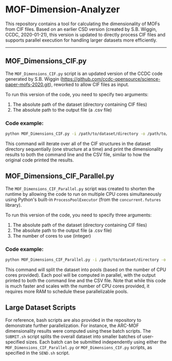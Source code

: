 # MOF-Dimension-Analyzer

This repository contains a tool for calculating the dimensionality of MOFs from CIF files. Based on an earlier CSD version (created by S.B. Wiggin, CCDC, 2020-01-21), this version is updated to directly process CIF files and supports parallel execution for handling larger datasets more efficiently.

---

## MOF_Dimensions_CIF.py

The `MOF_Dimensions_CIF.py` script is an updated version of the CCDC code generated by S.B. Wiggin (https://github.com/ccdc-opensource/science-paper-mofs-2020.git), reworked to allow CIF files as input.

To run this version of the code, you need to specify two arguments:
1. The absolute path of the dataset (directory containing CIF files)
2. The absolute path to the output file (a .csv file)

### Code example:
```bash
python MOF_Dimensions_CIF.py -i /path/to/dataset/directory -o /path/to/csv/file.csv
```

This command will iterate over all of the CIF structures in the dataset directory sequentially (one structure at a time) and print the dimensionality results to both the command line and the CSV file, similar to how the original code printed the results.

## MOF_Dimensions_CIF_Parallel.py

The `MOF_Dimensions_CIF_Parallel.py` script was created to shorten the runtime by allowing the code to run on multiple CPU cores simultaneously using Python's built-in `ProcessPoolExecutor` (from the `concurrent.futures` library).

To run this version of the code, you need to specify three arguments:
1. The absolute path of the dataset (directory containing CIF files)
2. The absolute path to the output file (a .csv file)
3. The number of cores to use (integer)

### Code example:
```bash
python MOF_Dimensions_CIF_Parallel.py -i /path/to/dataset/directory -o /path/to/csv/file.csv -n 4
```

This command will split the dataset into pools (based on the number of CPU cores provided). Each pool will be computed in parallel, with the output printed to both the command line and the CSV file. Note that while this code is much faster and scales with the number of CPU cores provided, it requires more RAM to schedule these parallelizable pools.

## Large Dataset Scripts

For reference, bash scripts are also provided in the repository to demonstrate further parallelization. For instance, the ARC-MOF dimensionality results were computed using these batch scripts. The `SUBMIT.sh` script splits the overall dataset into smaller batches of user-specified sizes. Each batch can be submitted independently using either the `MOF_Dimensions_CIF_Parallel.py` or `MOF_Dimensions_CIF.py` scripts, as specified in the `SEND.sh` script.
